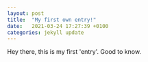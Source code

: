 ```yaml
---
layout: post
title:  "My first own entry!"
date:   2021-03-24 17:27:39 +0100
categories: jekyll update
---
```

Hey there,
this is my first 'entry'. Good to know.

[jekyll-docs]: https://jekyllrb.com/docs/home
[jekyll-gh]:   https://github.com/jekyll/jekyll
[jekyll-talk]: https://talk.jekyllrb.com/
